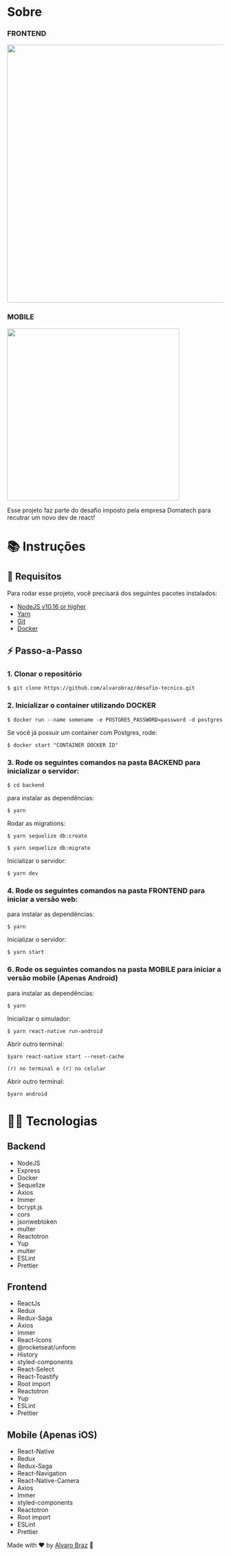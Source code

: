 #  Sobre

### FRONTEND
<img src="https://uploaddeimagens.com.br/images/003/050/799/original/WhatsApp_Image_2021-01-25_at_00.38.41.jpeg?1611546036" width=600>

### MOBILE
<img src="https://uploaddeimagens.com.br/images/003/050/800/original/WhatsApp_Image_2021-01-25_at_00.33.40.jpeg?1611546070" width=400>

Esse projeto faz parte do desafio imposto pela empresa Domatech para recutrar um novo dev de react!

# 📚 Instruções

## 🚨 Requisitos

Para rodar esse projeto, você precisará dos seguintes pacotes instalados:

* [NodeJS v10.16 or higher](https://nodejs.org/en/)
* [Yarn](https://yarnpkg.com/)
* [Git](https://git-scm.com/)
* [Docker](https://www.docker.com/)

## ⚡ Passo-a-Passo

### 1. Clonar o repositório

    $ git clone https://github.com/alvarobraz/desafio-tecnico.git

### 2. Inicializar o container utilizando DOCKER

    $ docker run --name somename -e POSTGRES_PASSWORD=password -d postgres

Se você já possuir um container com Postgres, rode:
    
    $ docker start "CONTAINER DOCKER ID"


### 3. Rode os seguintes comandos na pasta BACKEND para inicializar o servidor:

    $ cd backend

para instalar as dependências:

    $ yarn

Rodar as migrations:

    $ yarn sequelize db:create

    $ yarn sequelize db:migrate


Inicializar o servidor:

    $ yarn dev

### 4. Rode os seguintes comandos na pasta FRONTEND para iniciar a versão web:

para instalar as dependências:

    $ yarn

Inicializar o servidor:

    $ yarn start

### 6. Rode os seguintes comandos na pasta MOBILE para iniciar a versão mobile (Apenas Android)

para instalar as dependências:

    $ yarn

Inicializar o simulador:

    $ yarn react-native run-android

Abrir outro terminal:

    $yarn react-native start --reset-cache

    (r) no terminal e (r) no celular

Abrir outro terminal:

    $yarn android




# 👨‍💻 Tecnologias

## Backend

* NodeJS
* Express
* Docker
* Sequelize
* Axios
* Immer
* bcrypt.js
* cors
* jsonwebtoken
* multer
* Reactotron
* Yup
* multer
* ESLint
* Prettier

## Frontend

* ReactJs
* Redux
* Redux-Saga
* Axios
* Immer
* React-Icons
* @rocketseat/unform
* History
* styled-components
* React-Select
* React-Toastify
* Root import
* Reactotron
* Yup
* ESLint
* Prettier

## Mobile (Apenas iOS)

* React-Native
* Redux
* Redux-Saga
* React-Navigation
* React-Native-Camera
* Axios
* Immer
* styled-components
* Reactotron
* Root import
* ESLint
* Prettier


Made with ❤️ by [Alvaro Braz](https://www.linkedin.com/in/%C3%A1lvaro-adriano-braz-8b718425/) 🤙
